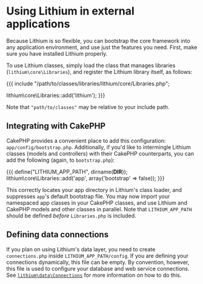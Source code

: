 # Using Lithium in external applications

Because Lithium is so flexible, you can bootstrap the core framework into any application environment, and use just the features you need.  First, make sure you have installed Lithium properly.

To use Lithium classes, simply load the class that manages libraries (`lithium\core\Libraries`), and register the Lithium library itself, as follows:

{{{
include "/path/to/classes/libraries/lithium/core/Libraries.php";

lithium\core\Libraries::add('lithium');
}}}

Note that `"path/to/classes"` may be relative to your include path.

## Integrating with CakePHP

CakePHP provides a convenient place to add this configuration: `app/config/bootstrap.php`.  Additionally, if you'd like to intermingle Lithium classes (models and controllers) with their CakePHP counterparts, you can add the following (again, to `bootstrap.php`):

{{{
define("LITHIUM_APP_PATH", dirname(__DIR__));
lithium\core\Libraries::add('app', array('bootstrap' => false));
}}}

This correctly locates your app directory in Lithium's class loader, and suppresses `app`'s default bootstrap file.  You may now import your namespaced app classes in your CakePHP classes, and use Lithium and CakePHP models and other classes in parallel. Note that `LITHIUM_APP_PATH` should be defined _before_ `Libraries.php` is included.

## Defining data connections

If you plan on using Lithium's data layer, you need to create `connections.php` inside `LITHIUM_APP_PATH/config`.  If you are defining your connections dynamically, this file can be empty. By convention, however, this file is used to configure your database and web service connections.  See [`lithium\data\Connections`](http://li3.me/docs/lithium/data/Connections) for more information on how to do this.
